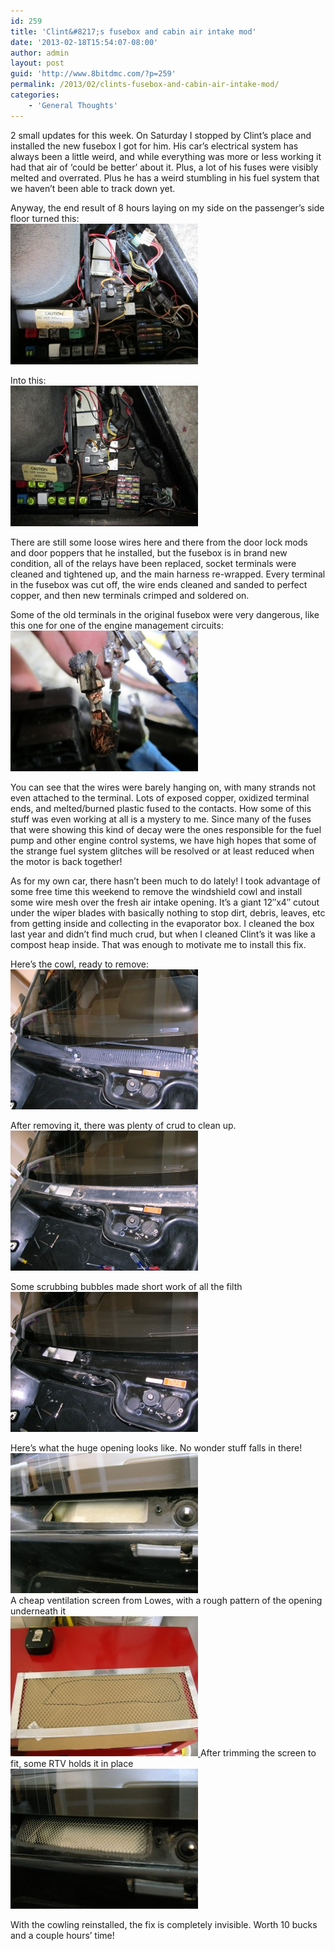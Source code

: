 ```yaml
---
id: 259
title: 'Clint&#8217;s fusebox and cabin air intake mod'
date: '2013-02-18T15:54:07-08:00'
author: admin
layout: post
guid: 'http://www.8bitdmc.com/?p=259'
permalink: /2013/02/clints-fusebox-and-cabin-air-intake-mod/
categories:
    - 'General Thoughts'
---
```


2 small updates for this week. On Saturday I stopped by Clint’s place and installed the new fusebox I got for him. His car’s electrical system has always been a little weird, and while everything was more or less working it had that air of ‘could be better’ about it. Plus, a lot of his fuses were visibly melted and overrated. Plus he has a weird stumbling in his fuel system that we haven’t been able to track down yet.

Anyway, the end result of 8 hours laying on my side on the passenger’s side floor turned this:  
[![ClintFuseBox-Before](/assets/images/2013/02/ClintFuseBox-Before-300x225.jpg)](/assets/images/2013/02/ClintFuseBox-Before.jpg)

Into this:  
[![ClintFuseBox-After](/assets/images/2013/02/ClintFuseBox-After-300x225.jpg)](/assets/images/2013/02/ClintFuseBox-After.jpg)

There are still some loose wires here and there from the door lock mods and door poppers that he installed, but the fusebox is in brand new condition, all of the relays have been replaced, socket terminals were cleaned and tightened up, and the main harness re-wrapped. Every terminal in the fusebox was cut off, the wire ends cleaned and sanded to perfect copper, and then new terminals crimped and soldered on.

Some of the old terminals in the original fusebox were very dangerous, like this one for one of the engine management circuits:  
[![Clint-Melted-Terminal](/assets/images/2013/02/Clint-Melted-Terminal-300x225.jpg)](/assets/images/2013/02/Clint-Melted-Terminal.jpg)

You can see that the wires were barely hanging on, with many strands not even attached to the terminal. Lots of exposed copper, oxidized terminal ends, and melted/burned plastic fused to the contacts. How some of this stuff was even working at all is a mystery to me. Since many of the fuses that were showing this kind of decay were the ones responsible for the fuel pump and other engine control systems, we have high hopes that some of the strange fuel system glitches will be resolved or at least reduced when the motor is back together!

As for my own car, there hasn’t been much to do lately! I took advantage of some free time this weekend to remove the windshield cowl and install some wire mesh over the fresh air intake opening. It’s a giant 12″x4″ cutout under the wiper blades with basically nothing to stop dirt, debris, leaves, etc from getting inside and collecting in the evaporator box. I cleaned the box last year and didn’t find much crud, but when I cleaned Clint’s it was like a compost heap inside. That was enough to motivate me to install this fix.

Here’s the cowl, ready to remove:[  
![DSCN4115](/assets/images/2013/02/DSCN4115-300x224.jpg)](/assets/images/2013/02/DSCN4115.jpg)

After removing it, there was plenty of crud to clean up.  
![DSCN4119](/assets/images/2013/02/DSCN4119-300x224.jpg)

Some scrubbing bubbles made short work of all the filth  
[![DSCN4121](/assets/images/2013/02/DSCN4121-300x224.jpg)](/assets/images/2013/02/DSCN4121.jpg)

Here’s what the huge opening looks like. No wonder stuff falls in there!  
![DSCN4123](/assets/images/2013/02/DSCN4123-300x224.jpg)  
[  ](/assets/images/2013/02/DSCN4121.jpg)A cheap ventilation screen from Lowes, with a rough pattern of the opening underneath it[  
![DSCN4124](/assets/images/2013/02/DSCN4124-300x224.jpg)  ](/assets/images/2013/02/DSCN4124.jpg) [  ](/assets/images/2013/02/DSCN4125.jpg)After trimming the screen to fit, some RTV holds it in place[  
![DSCN4125](/assets/images/2013/02/DSCN4125-300x224.jpg)](/assets/images/2013/02/DSCN4125.jpg)

With the cowling reinstalled, the fix is completely invisible. Worth 10 bucks and a couple hours’ time!